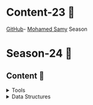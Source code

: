 # Content-23 :construction:
[GitHub](https://github.com/Open-Source-Community/Science-and-Tech-23-materials)- [Mohamed Samy](https://github.com/Mohamed-Samy26) Season
# Season-24 :round_pushpin:
## Content :newspaper:
<details>
<summary>Tools</summary>

### [Git and GitHub](/Tools)

* Git objects , intro git internal , gitHub.


</details>
 
<details>
<summary>Data Structures</summary>
 
### [Problem List](https://docs.google.com/spreadsheets/d/1lObCfTSXvZh4sQKiOdeEoWRRwMr9rfYnJwHdrYdIu8Q/edit?usp=sharing)
### [First session](/DS/First_Session)
* Pointers , Arrays , Vector , String.
### [Second session](/DS/Second_Session)
* Linked list , Stack ,Queue. 
### [Third session](/DS/Third_Session)
* Tree , Binary tree , Binary search tree , Dfs ,Bfs ,Recursion
### [Forth session](/DS/Forth_Session)
* Delete in BST,set map unordered map ,hash table.
### [Fifth session](/DS/Fifth_Session)
* Solving problems on whole content
</details>
